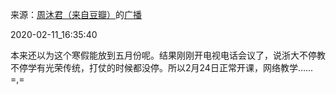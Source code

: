 来源：[周沐君（来自豆瓣）](https://www.douban.com/people/mujun_soc/)的[广播](https://www.douban.com/people/mujun_soc/status/2804375743/)


2020-02-11_16:35:40


本来还以为这个寒假能放到五月份呢。结果刚刚开电视电话会议了，说浙大不停教不停学有光荣传统，打仗的时候都没停。所以2月24日正常开课，网络教学……=,=
